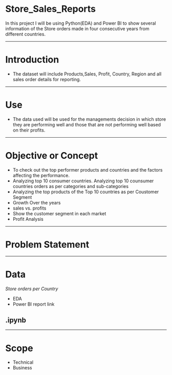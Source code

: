 # Store_Sales_Reports #

In this project I will be using Python(EDA) and Power BI to show several information of the Store orders made in four consecutive years from different countries.

---

# Introduction #

* The dataset will include Products,Sales, Profit, Country, Region and all sales order details for reporting.

---
# Use #

* The data used will be used for the managements decision in which store they are performing well and those that are not performing well based on their profits.

---

# Objective or Concept #

* To check out the top performer products and countries and the factors affecting the performance. 
* Analyzing top 10 consumer countries. Analyzing top 10 counsumer countries orders as per categories and sub-categories
* Analyzing the top products of the Top 10 countries as per Coustomer Segment
* Growth Over the years
* sales vs. profits
* Show the customer segment in each market
* Profit Analysis

---
# Problem Statement #


---

# Data #

_Store orders per Country_
  * EDA
  * Power BI report link


## .ipynb



---
# Scope #

* Technical
* Business

